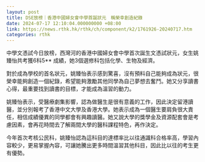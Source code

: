 ```yaml
---
layout: post
title: DSE放榜｜香港中國婦女會中學首誕狀元　稱榮幸創造紀錄
date: 2024-07-17 12:10:04.000000000 +08:00
link: https://news.rthk.hk/rthk/ch/component/k2/1761926-20240717.htm
categories: rthk
---
```


中學文憑試今日放榜，西灣河的香港中國婦女會中學首次誕生文憑試狀元，女生姚臻怡共考獲6科5** 成績，她3個選修科包括化學、生物及經濟。

對於成為學校的首名狀元，姚臻怡表示感到驚喜，沒有預料自己能夠成為狀元，很榮幸能夠創造一個紀錄，希望能夠激勵其他同學為自己夢想去奮鬥。她又分享讀書心得，最重要找到讀書的目標，才能成為溫習的動力。

姚臻怡表示，受醫療劇集影響，認為做醫生是很有意義的工作，因此決定留港讀醫，並分別報考了香港中文大學及香港大學。她表示成為一個醫生要肩負很大責任，相信成績優異的同學都會有興趣讀醫。她又說大學的獎學金及資源配套會是考慮因素，會再花時間去了解兩間大學的醫科課程特色，再作決定。

今年首次考核公民科，姚臻怡認為這科目的達標率比以往通識科合格率高，學習內容較少，更易掌握內容，可讓她騰出更多時間溫習其他科目，因此比以往的考生更有優勢。
